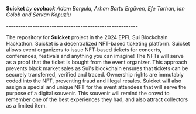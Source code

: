 **Suicket** *by **ovohack**
Adam Borgula, Arhan Bartu Ergüven, Efe Tarhan, Ian Golob and Serkan Kopuzlu*

**-------------------------------------------------------**

The repository for **Suicket** project in the 2024 EPFL Sui Blockchain Hackathon. Suicket is a decentralized NFT-based ticketing platform. Suicket allows event organizers to issue NFT-based tickets for concerts, conferences, festivals and anything you can imagine! The NFTs will serve as a proof that the ticket is bought from the event organizer. This approach prevents black market sales as Sui's blockchain ensures that tickets can be securely transferred, verified and traced. Ownership rights are immutably coded into the NFT, preventing fraud and illegal resales. Suicket will also assign a special and unique NFT for the event attendees that will serve the purpose of a digital souvenir. This souvenir will remind the crowd to remember one of the best experiences they had, and also attract collectors as a limited item. 


